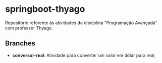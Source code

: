 # springboot-thyago
Repositório referente às atividades da disciplina "Programação Avançada" com professor Thyago.

## Branches
- **conversor-real**: Atividade para converter um valor em dólar para real;
